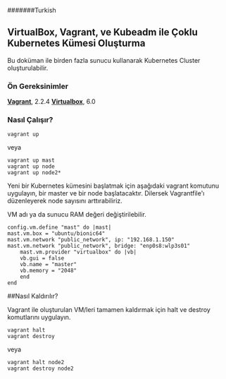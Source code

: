 #######Turkish
## VirtualBox, Vagrant, ve Kubeadm ile Çoklu Kubernetes Kümesi Oluşturma

Bu doküman ile birden fazla sunucu kullanarak Kubernetes Cluster oluşturulabilir.

### Ön Gereksinimler
[**Vagrant**](https://www.vagrantup.com/downloads.html "Vagrant"), 2.2.4
[**Virtualbox**](https://www.virtualbox.org/wiki/Downloads "Virtualbox"), 6.0

### Nasıl Çalışır?

	vagrant up

veya

	vagrant up mast
	vagrant up node
	vagrant up node2*

Yeni bir Kubernetes kümesini başlatmak için aşağıdaki vagrant komutunu uygulayın, bir master ve bir node başlatacaktır. Dilersek Vagrantfile'ı düzenleyerek node sayısını arttırabiliriz.

VM adı ya da sunucu RAM değeri değiştirilebilir.

    config.vm.define "mast" do |mast|
    mast.vm.box = "ubuntu/bionic64"
	mast.vm.network "public_network", ip: "192.168.1.150"
	mast.vm.network "public_network", bridge: "enp0s8:wlp3s01"
    	mast.vm.provider "virtualbox" do |vb|
        vb.gui = false
        vb.name = "master"
        vb.memory = "2048"
		end
	end

##Nasıl Kaldırılır?

Vagrant ile oluşturulan VM/leri tamamen kaldırmak için halt ve destroy komutlarını uygulayın.

	vagrant halt
	vagrant destroy 

veya

	vagrant halt node2
	vagrant destroy node2
